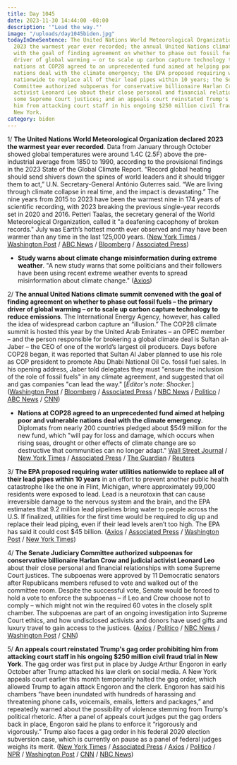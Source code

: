 ```yaml
---
title: Day 1045
date: 2023-11-30 14:44:00 -08:00
description: '"Lead the way."'
image: "/uploads/day1045biden.jpg"
todayInOneSentence: The United Nations World Meteorological Organization declared
  2023 the warmest year ever recorded; the annual United Nations climate summit convened
  with the goal of finding agreement on whether to phase out fossil fuels – the primary
  driver of global warming – or to scale up carbon capture technology to reduce emissions;
  nations at COP28 agreed to an unprecedented fund aimed at helping poor and vulnerable
  nations deal with the climate emergency; the EPA proposed requiring water utilities
  nationwide to replace all of their lead pipes within 10 years; the Senate Judiciary
  Committee authorized subpoenas for conservative billionaire Harlan Crow and judicial
  activist Leonard Leo about their close personal and financial relationships with
  some Supreme Court justices; and an appeals court reinstated Trump's gag order prohibiting
  him from attacking court staff in his ongoing $250 million civil fraud trial in
  New York.
category: biden
---
```


1/ **The United Nations World Meteorological Organization declared 2023 the warmest year ever recorded**. Data from January through October showed global temperatures were around 1.4C (2.5F) above the pre-industrial average from 1850 to 1990, according to the provisional findings in the 2023 State of the Global Climate Report. “Record global heating should send shivers down the spines of world leaders and it should trigger them to act,” U.N. Secretary-General António Guterres said. “We are living through climate collapse in real time, and the impact is devastating.” The nine years from 2015 to 2023 have been the warmest nine in 174 years of scientific recording, with 2023 breaking the previous single-year records set in 2020 and 2016. Petteri Taalas, the secretary general of the World Meteorological Organization, called it "a deafening cacophony of broken records." July was Earth’s hottest month ever observed and may have been warmer than any time in the last 125,000 years. ([New York Times](https://www.nytimes.com/2023/11/30/climate/2023-hottest-year-cop28.html) / [Washington Post](https://www.washingtonpost.com/weather/2023/11/30/earth-hottest-year-wmo/) / [ABC News](https://abcnews.go.com/International/2023-set-hottest-year-record-united-nations/story?id=105268460) / [Bloomberg](https://www.bloomberg.com/news/features/2023-11-30/united-nations-calls-2023-hottest-year-ever-at-dubai-cop28-climate-talks?srnd=premium&sref=MIBMEEoj) / [Associated Press](https://apnews.com/article/climate-changetemperature-increase-424df9320b443a311727f0733631974b))

* **Study warns about climate change misinformation during extreme weather**. "A new study warns that some politicians and their followers have been using recent extreme weather events to spread misinformation about climate change." ([Axios](https://www.axios.com/2023/11/30/misinformation-climate-change-latin-america-extreme-weather-study))

2/ **The annual United Nations climate summit convened with the goal of finding agreement on whether to phase out fossil fuels – the primary driver of global warming – or to scale up carbon capture technology to reduce emissions**. The International Energy Agency, however, has called the idea of widespread carbon capture an “illusion.” The COP28 climate summit is hosted this year by the United Arab Emirates – an OPEC member – and the person responsible for brokering a global climate deal is Sultan al-Jaber – the CEO of one of the world’s largest oil producers. Days before COP28 began, it was reported that Sultan Al Jaber planned to use his role as COP president to promote Abu Dhabi National Oil Co. fossil fuel sales. In his opening address, Jaber told delegates they must "ensure the inclusion of the role of fossil fuels" in any climate agreement, and suggested that oil and gas companies "can lead the way." \[*Editor's note: Shocker.*\] ([Washington Post](https://www.washingtonpost.com/climate-environment/2023/11/30/cop28-climate-summit-dubai-begins/) / [Bloomberg](https://www.bloomberg.com/news/articles/2023-11-28/what-are-the-biggest-fights-at-cop28-climate-summit?srnd=premium&sref=MIBMEEoj) / [Associated Press](https://apnews.com/article/climate-warming-fossil-fuels-dubai-talks-449f2c427ff24cdf78ce582fcbfbfbc3) / [NBC News](https://www.nbcnews.com/science/environment/cop28-summit-future-fossil-fuels-center-stage-climate-talks-rcna127150) / [Politico](https://www.politico.eu/article/cop28-climate-crisis-global-deal-to-phase-out-fossil-fuels-is-in-trouble/) / [ABC News](https://abcnews.go.com/International/matters-cop28-climate-conference-held-dubai/story?id=105238978) / [CNN](https://www.cnn.com/2023/11/30/climate/loss-damage-fund-adopted-cop28/index.html))

* **Nations at COP28 agreed to an unprecedented fund aimed at helping poor and vulnerable nations deal with the climate emergency**. Diplomats from nearly 200 countries pledged about $549 million for the new fund, which "will pay for loss and damage, which occurs when rising seas, drought or other effects of climate change are so destructive that communities can no longer adapt." [Wall Street Journal](https://www.wsj.com/world/cop28-talks-reach-deal-on-much-debated-climate-damage-fund-70179b65) / [New York Times](https://www.nytimes.com/2023/11/30/climate/cop28-loss-and-damage.html) / [Associated Press](https://apnews.com/article/loss-damageclimate-change-f21ae7bd95112acc403ff768d00f67f0) / [The Guardian](https://www.theguardian.com/environment/2023/nov/30/agreement-on-loss-and-damage-deal-expected-on-first-day-of-cop28-talks) / [Reuters](https://www.reuters.com/business/environment/cop28-summit-opens-with-hopes-early-deal-climate-damage-fund-2023-11-30/)

3/ **The EPA proposed requiring water utilities nationwide to replace all of their lead pipes within 10 years** in an effort to prevent another public health catastrophe like the one in Flint, Michigan, where approximately 99,000 residents were exposed to lead. Lead is a neurotoxin that can cause irreversible damage to the nervous system and the brain, and the EPA estimates that 9.2 million lead pipelines bring water to people across the U.S. If finalized, utilities for the first time would be required to dig up and replace their lead piping, even if their lead levels aren’t too high. The EPA has said it could cost $45 billion. ([Axios](https://www.axios.com/2023/11/30/epa-lead-pipe-replacement-drinking-water) / [Associated Press](https://apnews.com/article/lead-epa-flint-discrimination-biden-white-house-ca10a72d628491fe03ec687432bf0b45) / [Washington Post](https://www.washingtonpost.com/climate-environment/2023/11/30/lead-pipe-poisoning-biden-epa/) / [New York Times](https://www.nytimes.com/2023/11/30/climate/epa-lead-drinking-water-pipes.html))

4/ **The Senate Judiciary Committee authorized subpoenas for conservative billionaire Harlan Crow and judicial activist Leonard Leo** about their close personal and financial relationships with some Supreme Court justices. The subpoenas were approved by 11 Democratic senators after Republicans members refused to vote and walked out of the committee room.   Despite the successful vote, Senate would be forced to hold a vote to enforce the subpoenas – if Leo and Crow choose not to comply – which might not win the required 60 votes in the closely split chamber. The subpoenas are part of an ongoing investigation into Supreme Court ethics, and how undisclosed activists and donors have used gifts and luxury travel to gain access to the justices. ([Axios](https://www.axios.com/2023/11/30/senate-subpoenas-harlan-crow-leonard-leo) / [Politico](https://www.politico.com/live-updates/2023/11/30/congress/senate-judiciary-subpoenas-nominees-meltdown-00129300) / [NBC News](https://www.nbcnews.com/politics/congress/senate-judiciary-meeting-subpoenas-harlan-crow-leonard-leo-devolves-pa-rcna127405) / [Washington Post](https://www.washingtonpost.com/politics/2023/11/30/harland-crow-leonard-leo-subpoena-supreme-court-ethics/) / [CNN](https://www.cnn.com/2023/11/30/politics/senate-judicary-subpoena-leonard-leo-harlan-crow/index.html))

5/ **An appeals court reinstated Trump's gag order prohibiting him from attacking court staff in his ongoing $250 million civil fraud trial in New York**. The gag order was first put in place by Judge Arthur Engoron in early October after Trump attacked his law clerk on social media. A New York appeals court earlier this month temporarily halted the gag order, which allowed Trump to again attack Engoron and the clerk. Engoron has said his chambers “have been inundated with hundreds of harassing and threatening phone calls, voicemails, emails, letters and packages,” and repeatedly warned about the possibility of violence stemming from Trump's political rhetoric. After a panel of appeals court judges put the gag orders back in place, Engoron said he plans to enforce it “rigorously and vigorously.” Trump also faces a gag order in his federal 2020 election subversion case, which is currently on pause as a panel of federal judges weighs its merit. ([New York Times](https://www.nytimes.com/2023/11/30/nyregion/trump-gag-order-fraud-trial.html) / [Associated Press](https://apnews.com/article/trump-fraud-lawsuit-trial-gag-order-15304270ea3f61284a414f938155ae62) / [Axios](https://www.axios.com/2023/11/30/trump-new-york-gag-order-civil-fraud-trial) / [Politico](https://www.politico.com/news/2023/11/30/new-york-court-reinstates-trumps-gag-orders-in-civil-fraud-case-00129322) / [NPR](https://www.npr.org/2023/11/30/1216097260/new-york-gag-order-donald-trump-civil-fraud-trial) / [Washington Post](https://www.washingtonpost.com/national-security/2023/11/30/trump-new-york-fraud-gag-order/) / [CNN](https://www.cnn.com/2023/11/30/politics/new-york-appeals-court-reinstates-gag-order-against-donald-trump-in-civil-fraud-trial/index.html) / [NBC News](https://www.nbcnews.com/politics/donald-trump/appeals-court-reinstates-trump-gag-order-new-york-civil-tax-fraud-case-rcna127411))